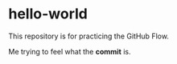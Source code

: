 # hello-world
This repository is for practicing the GitHub Flow.

Me trying to feel what the **commit** is.
